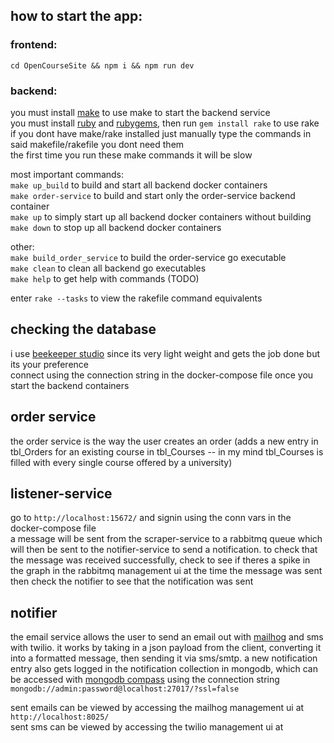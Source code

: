 ## how to start the app:

### frontend:

`cd OpenCourseSite && npm i && npm run dev`

### backend:

you must install [make](https://www.gnu.org/software/make/) to use make to start the backend service <br />
you must install [ruby](https://www.ruby-lang.org/en/) and [rubygems](https://rubygems.org/), then run `gem install rake` to use rake <br />
if you dont have make/rake installed just manually type the commands in said makefile/rakefile you dont need them <br />
the first time you run these make commands it will be slow <br />

most important commands: <br />
`make up_build` to build and start all backend docker containers <br />
`make order-service` to build and start only the order-service backend container <br />
`make up` to simply start up all backend docker containers without building <br />
`make down` to stop up all backend docker containers <br />

other: <br />
`make build_order_service` to build the order-service go executable <br />
`make clean` to clean all backend go executables <br />
`make help` to get help with commands (TODO) <br />

enter `rake --tasks` to view the rakefile command equivalents <br />

## checking the database

i use [beekeeper studio](https://www.beekeeperstudio.io/) since its very light weight and gets the job done but its your preference <br />
connect using the connection string in the docker-compose file once you start the backend containers <br />

## order service

the order service is the way the user creates an order (adds a new entry in tbl_Orders for an existing course in tbl_Courses -- in my mind tbl_Courses is filled with every single course offered by a university)

## listener-service

go to `http://localhost:15672/` and signin using the conn vars in the docker-compose file <br />
a message will be sent from the scraper-service to a rabbitmq queue which will then be sent to the notifier-service to send a notification. to check that the message was received successfully, check to see if theres a spike in the graph in the rabbitmq management ui at the time the message was sent then check the notifier to see that the notification was sent

## notifier

the email service allows the user to send an email out with [mailhog](https://github.com/mailhog/MailHog) and sms with twilio. it works by taking in a json payload from the client, converting it into a formatted message, then sending it via sms/smtp. a new notification entry also gets logged in the notification collection in mongodb, which can be accessed with [mongodb compass](https://www.mongodb.com/products/tools/compass) using the connection string `mongodb://admin:password@localhost:27017/?ssl=false`

sent emails can be viewed by accessing the mailhog management ui at `http://localhost:8025/` <br />
sent sms can be viewed by accessing the twilio management ui at
